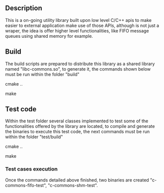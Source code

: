 ## Description

This is a on-going utility library built upon low level C/C++ apis to make easier to external application make use of those APIs, although is not just a wraper, the idea is offer higher level functionalities, like FIFO message queues using shared memory for example.


## Build

The build scripts are prepared to distribute this library as a shared library named "libc-commons.so", to generate it, the commands shown below must be run within the folder "build"

cmake ..

make

## Test code

Within the test folder several classes implemented to test some of the functionalities offered by the library are located, to compile and generate the binaries to execute this test code, the next commands must be run within the folder "test/build"

cmake ..

make

### Test cases execution

Once the commands detailed above finished, two binaries are created "c-commons-fifo-test", "c-commons-shm-test". 
  
